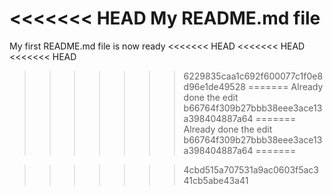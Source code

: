 <<<<<<< HEAD
My README.md file
=======
My first README.md file is now ready
<<<<<<< HEAD
<<<<<<< HEAD
<<<<<<< HEAD
>>>>>>> 6229835caa1c692f600077c1f0e8d96e1de49528
=======
Already done the edit
>>>>>>> b66764f309b27bbb38eee3ace13a398404887a64
=======
Already done the edit
>>>>>>> b66764f309b27bbb38eee3ace13a398404887a64
=======

>>>>>>> 4cbd515a707531a9ac0603f5ac341cb5abe43a41
